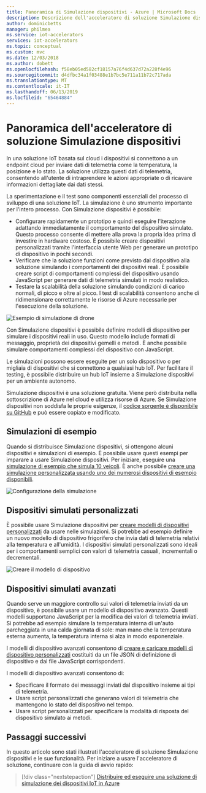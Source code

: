 ```yaml
---
title: Panoramica di Simulazione dispositivi - Azure | Microsoft Docs
description: Descrizione dell'acceleratore di soluzione Simulazione dispositivi e delle sue funzionalità.
author: dominicbetts
manager: philmea
ms.service: iot-accelerators
services: iot-accelerators
ms.topic: conceptual
ms.custom: mvc
ms.date: 12/03/2018
ms.author: dobett
ms.openlocfilehash: f58eb05ed582cf18157a76f4d637d72a228f4e96
ms.sourcegitcommit: d4dfbc34a1f03488e1b7bc5e711a11b72c717ada
ms.translationtype: MT
ms.contentlocale: it-IT
ms.lasthandoff: 06/13/2019
ms.locfileid: "65464884"
---
```

# <a name="device-simulation-solution-accelerator-overview"></a>Panoramica dell'acceleratore di soluzione Simulazione dispositivi

In una soluzione IoT basata sul cloud i dispositivi si connettono a un endpoint cloud per inviare dati di telemetria come la temperatura, la posizione e lo stato. La soluzione utilizza questi dati di telemetria, consentendo all'utente di intraprendere le azioni appropriate o di ricavare informazioni dettagliate dai dati stessi.

La sperimentazione e il test sono componenti essenziali del processo di sviluppo di una soluzione IoT. La simulazione è uno strumento importante per l'intero processo. Con Simulazione dispositivi è possibile:

* Configurare rapidamente un prototipo e quindi eseguire l'iterazione adattando immediatamente il comportamento del dispositivo simulato. Questo processo consente di mettere alla prova la propria idea prima di investire in hardware costoso. È possibile creare dispositivi personalizzati tramite l'interfaccia utente Web per generare un prototipo di dispositivo in pochi secondi.
* Verificare che la soluzione funzioni come previsto dal dispositivo alla soluzione simulando i comportamenti dei dispositivi reali. È possibile creare script di comportamenti complessi del dispositivo usando JavaScript per generare dati di telemetria simulati in modo realistico.
* Testare la scalabilità della soluzione simulando condizioni di carico normali, di picco e oltre al picco. I test di scalabilità consentono anche di ridimensionare correttamente le risorse di Azure necessarie per l'esecuzione della soluzione.

![Esempio di simulazione di drone](media/iot-accelerators-device-simulation-overview/dronesimulation.png)

Con Simulazione dispositivi è possibile definire modelli di dispositivo per simulare i dispositivi reali in uso. Questo modello include formati di messaggio, proprietà dei dispositivi gemelli e metodi. È anche possibile simulare comportamenti complessi del dispositivo con JavaScript.

Le simulazioni possono essere eseguite per un solo dispositivo o per migliaia di dispositivi che si connettono a qualsiasi hub IoT. Per facilitare il testing, è possibile distribuire un hub IoT insieme a Simulazione dispositivi per un ambiente autonomo.

Simulazione dispositivi è una soluzione gratuita. Viene però distribuita nella sottoscrizione di Azure nel cloud e utilizza risorse di Azure. Se Simulazione dispositivi non soddisfa le proprie esigenze, il [codice sorgente è disponibile su GitHub](https://github.com/Azure/device-simulation-dotnet) e può essere copiato e modificato.

## <a name="sample-simulations"></a>Simulazioni di esempio

Quando si distribuisce Simulazione dispositivi, si ottengono alcuni dispositivi e simulazioni di esempio. È possibile usare questi esempi per imparare a usare Simulazione dispositivi. Per iniziare, eseguire una [simulazione di esempio che simula 10 veicoli](quickstart-device-simulation-deploy.md). È anche possibile [creare una simulazione personalizzata usando uno dei numerosi dispositivi di esempio disponibili](iot-accelerators-device-simulation-create-simulation.md).

![Configurazione della simulazione](media/iot-accelerators-device-simulation-overview/samplesimulation1.png)

## <a name="custom-simulated-devices"></a>Dispositivi simulati personalizzati

È possibile usare Simulazione dispositivi per [creare modelli di dispositivi personalizzati](iot-accelerators-device-simulation-create-custom-device.md) da usare nelle simulazioni. Si potrebbe ad esempio definire un nuovo modello di dispositivo frigorifero che invia dati di telemetria relativi alla temperatura e all'umidità. I dispositivi simulati personalizzati sono ideali per i comportamenti semplici con valori di telemetria casuali, incrementali o decrementali.

![Creare il modello di dispositivo](media/iot-accelerators-device-simulation-overview/adddevicemodel.png)

## <a name="advanced-simulated-devices"></a>Dispositivi simulati avanzati

Quando serve un maggiore controllo sui valori di telemetria inviati da un dispositivo, è possibile usare un modello di dispositivo avanzato. Questi modelli supportano JavaScript per la modifica dei valori di telemetria inviati. Si potrebbe ad esempio simulare la temperatura interna di un'auto parcheggiata in una calda giornata di sole: man mano che la temperatura esterna aumenta, la temperatura interna si alza in modo esponenziale.

I modelli di dispositivo avanzati consentono di [creare e caricare modelli di dispositivo personalizzati](iot-accelerators-device-simulation-advanced-device.md) costituiti da un file JSON di definizione di dispositivo e dai file JavaScript corrispondenti.

I modelli di dispositivo avanzati consentono di:

* Specificare il formato dei messaggi inviati dal dispositivo insieme ai tipi di telemetria.
* Usare script personalizzati che generano valori di telemetria che mantengono lo stato del dispositivo nel tempo.
* Usare script personalizzati per specificare la modalità di risposta del dispositivo simulato ai metodi.

## <a name="next-steps"></a>Passaggi successivi

In questo articolo sono stati illustrati l'acceleratore di soluzione Simulazione dispositivi e le sue funzionalità. Per iniziare a usare l'acceleratore di soluzione, continuare con la guida di avvio rapido:

> [!div class="nextstepaction"]
> [Distribuire ed eseguire una soluzione di simulazione dei dispositivi IoT in Azure](quickstart-device-simulation-deploy.md)
